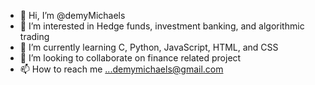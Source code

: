 - 👋 Hi, I’m @demyMichaels
- 👀 I’m interested in Hedge funds, investment banking, and algorithmic trading
- 🌱 I’m currently learning C, Python, JavaScript, HTML, and CSS
- 💞️ I’m looking to collaborate on finance related project
- 📫 How to reach me ...demymichaels@gmail.com

<!---
demyMichaels/demyMichaels is a ✨ special ✨ repository because its `README.md` (this file) appears on your GitHub profile.
You can click the Preview link to take a look at your changes.
--->
